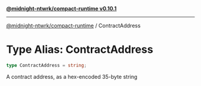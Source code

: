 [**@midnight-ntwrk/compact-runtime v0.10.1**](../README.md)

***

[@midnight-ntwrk/compact-runtime](../globals.md) / ContractAddress

# Type Alias: ContractAddress

```ts
type ContractAddress = string;
```

A contract address, as a hex-encoded 35-byte string
